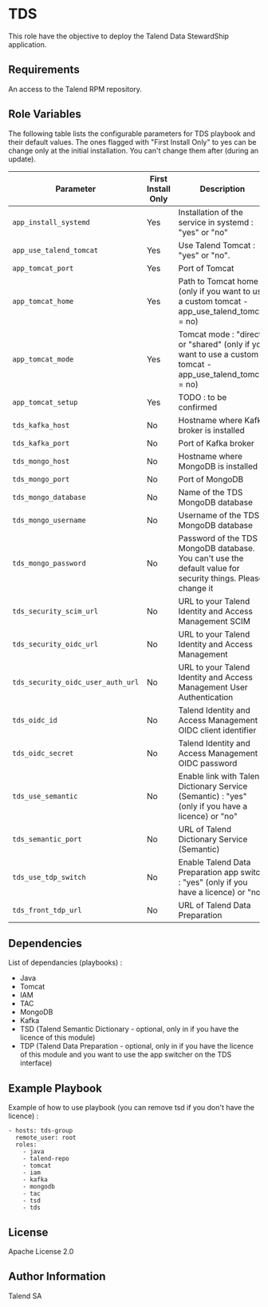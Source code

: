 TDS
=========

This role have the objective to deploy the Talend Data StewardShip application.

Requirements
------------

An access to the Talend RPM repository.

Role Variables
--------------

The following table lists the configurable parameters for TDS playbook and their default values.
The ones flagged with "First Install Only" to yes can be change only at the initial installation. You can't change them after (during an update).

Parameter                             | First Install Only | Description                                      | Default
--------------------------------------|--------------------|--------------------------------------------------|--------------------------------
`app_install_systemd`  |Yes|Installation of the service in systemd : "yes" or "no"  | yes
`app_use_talend_tomcat`|Yes|Use Talend Tomcat : "yes" or "no".                      | yes
`app_tomcat_port`      |Yes|Port of Tomcat                                          | 19999
`app_tomcat_home`      |Yes|Path to Tomcat home (only if you want to use a custom tomcat - app_use_talend_tomcat = no)| /opt/tomcat
`app_tomcat_mode`      |Yes|Tomcat mode : "direct" or "shared" (only if you want to use a custom tomcat - app_use_talend_tomcat = no)                      | direct
`app_tomcat_setup`     |Yes|TODO : to be confirmed                      | no
`tds_kafka_host`       |No |Hostname where Kafka broker is installed                | localhost
`tds_kafka_port`       |No |Port of Kafka broker                                    | 9092
`tds_mongo_host`       |No |Hostname where MongoDB is installed                     | localhost
`tds_mongo_port`       |No |Port of MongoDB                                         | 27017
`tds_mongo_database`   |No |Name of the TDS MongoDB database                        | tds
`tds_mongo_username`   |No |Username of the TDS MongoDB database                    | tds-user
`tds_mongo_password`   |No |Password of the TDS MongoDB database. You can't use the default value for security things. Please change it        | duser
`tds_security_scim_url`|No |URL to your Talend Identity and Access Management SCIM  | <http://localhost:9080/scim>
`tds_security_oidc_url`|No |URL to your Talend Identity and Access Management       | <http://localhost:9080/oidc>
`tds_security_oidc_user_auth_url` |No|URL to your Talend Identity and Access Management User Authentication | <http://localhost:9080/oidc>
`tds_oidc_id`          |No |Talend Identity and Access Management OIDC client identifier | tl6K6ac7tSE-LQ
`tds_oidc_secret`      |No |Talend Identity and Access Management OIDC password     | sLbyFKTzM8F0dTL10mHd3A
`tds_use_semantic`     |No |Enable link with Talend Dictionary Service (Semantic) : "yes" (only if you have a licence) or "no" | yes
`tds_semantic_port`    |No |URL of Talend Dictionary Service (Semantic)             | <http://localhost:8187/>
`tds_use_tdp_switch`   |No |Enable Talend Data Preparation  app switch : "yes" (only if you have a licence) or "no" | no
`tds_front_tdp_url`    |No |URL of Talend Data Preparation                          | <http://localhost:9999>

Dependencies
------------

List of dependancies (playbooks) :

- Java
- Tomcat
- IAM
- TAC
- MongoDB
- Kafka
- TSD (Talend Semantic Dictionary - optional, only in if you have the licence of this module)
- TDP (Talend Data Preparation - optional, only in if you have the licence of this module and you want to use the app switcher on the TDS interface)

Example Playbook
----------------

Example of how to use playbook (you can remove tsd if you don't have the licence) :

    - hosts: tds-group
      remote_user: root
      roles:
        - java
        - talend-repo
        - tomcat
        - iam
        - kafka
        - mongodb
        - tac
        - tsd
        - tds

License
-------

Apache License 2.0

Author Information
------------------

Talend SA
